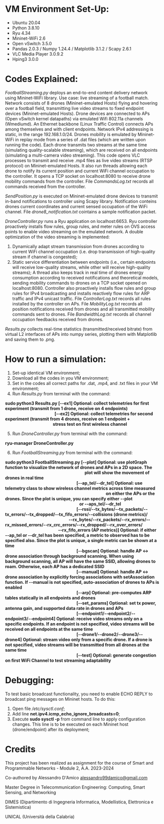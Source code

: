 # VM Environment Set-Up:
- Ubuntu 20.04
- Python 3.8.10
- Ryu 4.34
- Mininet-WiFi 2.6
- Open vSwitch 3.5.0
- Pandas 2.0.3 / Numpy 1.24.4 / Matplotlib 3.1.2 / Scapy 2.6.1
- VLC Media Player 3.0.9.2
- Hping3 3.0.0


# Codes Explained:

*FootballStreaming.py* deploys an end-to-end content delivery network using Mininet-WiFi library. Use case: live streaming of a football match.
Network consists of 8 drones (Mininet-emulated Hosts) flying and hovering over a football field, transmitting live video streams to fixed endpoint devices (Mininet-emulated Hosts).
Drone devices are connected to APs (Open vSwitch kernel datapaths) via emulated Wifi 802.11a channels (Wmediumd). An Ethernet backbone (Linux Traffic Control) connects APs among themselves and with client endpoints. Network IPv4 addressing is static, in the range 192.168.1.0/24.
Drones mobility is emulated by Mininet-WiFi in replay mode from a series of .dat files (which are written upon running the code).
Each drone transmits two streams at the same time (simulating quality-scalable streaming), which are received on all endpoints (simulating a multi-camera video streaming).
This code opens VLC processes to transmit and receive .mp4 files as live video streams (RTSP protocol) on Mininet-emulated Hosts. It also run threads allowing each drone to notify its current position and current WiFi channel occupation to the controller.
It opens a TCP socket on localhost:8080 to receive drone mobility commands from the controller. File *CommandsLog.txt* records all commands received from the controller.

*SendPosition.py* is executed on Mininet-emulated drone devices to transmit in-band notifications to controller using Scapy library. Notification conteins drones current coordinates and current sensed occupation of the WiFi channel. File *drone8_notification.txt* cointains a sample notification packet.

*DroneController.py* runs a Ryu application on localhost:6653. Ryu controller proactively installs flow rules, group rules, and meter rules on OVS access points to enable video streaming on the emulated network.
A double optimization of the video streaming is implemented:
1. Dynamically adapt stream transmission from drones according to current WiFi channel occupation (i.e. drop transmission of high-quality stream if channel is congested);
2. Static service differentiation between endpoints (i.e., certain endpoints will receive low-quality streams, while other will receive high-quality streams);
A thread also keeps track in real time of drones energy consumption according to received notifications and theoretical models, sending mobility commands to drones on a TCP socket opened on localhost:8080.
Controller also proactively installs flow rules and group rules for IPv4 broadcasting and installs reactively flow rules for ARP traffic and IPv4 unicast traffic.
File *ControllerLog.txt* records all rules installed by the controller on APs. File *MobilityLog.txt* records all position notifications received from drones and all transmitted mobility commands sent to drones. File *BandwidthLog.txt* records all channel occupation feedbacks received from drones.

*Results.py* collects real-time statistics (transmitted/received bitrate) from virtual L2 interfaces of APs into numpy series, plotting them with Matplotlib and saving them to .png.


# How to run a simulation:
1) Set-up identical VM environment;
2) Download all the codes in you VM environment;
3) Set in the codes all correct paths for .dat, .mp4, and .txt files in your VM environment;
4) Run *Results.py* from terminal with the command:

**sudo python3 Results.py [--ex1] Optional: collect telemetries for first experiment (transmit from 1 drone, receive on 4 endpoints)** <br>
&emsp; &emsp; &emsp; &emsp; &emsp; &emsp; &emsp; &emsp; &emsp; **[--ex2] Optional: collect telemetries for second experiment (transmit from 4 drones, receive on 1 endpoint + &emsp; &emsp; &emsp; &emsp; &emsp; &emsp; &emsp; &emsp; &emsp; &emsp; &emsp; &emsp; &emsp; &emsp; stress test on first wireless channel**
                                            
5) Run *DroneController.py* from terminal with the command:

**ryu-manager DroneController.py**

6) Run *FootballStreaming.py* from terminal with the command:

**sudo python3 FootballStreaming.py [--plot] Optional: use plotGraph function to visualize the network of drones and APs in a 2D space. The &emsp; &emsp; &emsp; &emsp; &emsp; &emsp; &emsp; &emsp; &emsp; &emsp; &emsp; &emsp; &emsp; &emsp; &emsp; &emsp; plot will show the movement of drones in real time** <br>
&emsp; &emsp; &emsp; &emsp; &emsp; &emsp; &emsp; &emsp; &emsp; &emsp; &emsp; &emsp; &emsp; **[--ap_tel/--dr_tel] Optional: use telemetry class to show wireless channel metrics across time measured &emsp; &emsp; &emsp; &emsp; &emsp; &emsp; &emsp; &emsp; &emsp; &emsp; &emsp; &emsp; &emsp; &emsp; &emsp; &emsp; &emsp; &emsp; &emsp; on either the APs or the drones. Since the plot is unique, you can specify either --plot &emsp; &emsp; &emsp; &emsp; &emsp; &emsp; &emsp; &emsp; &emsp; &emsp; &emsp; &emsp; &emsp; &emsp; &emsp; &emsp; &emsp; &emsp; &emsp; or --aps_tel/--dr_tel** <br>
&emsp; &emsp; &emsp; &emsp; &emsp; &emsp; &emsp; &emsp; &emsp; &emsp; &emsp; &emsp; &emsp; **[--rssi/--tx_bytes/--tx_packets/--tx_errors/--tx_dropped/--tx_fifo_errors/--collisions (drone metrics)/ &emsp; &emsp; &emsp; &emsp; &emsp; &emsp; &emsp; &emsp; &emsp; &emsp; &emsp; &emsp; &emsp; &emsp; --rx_bytes/--rx_packets/--rx_errors/--rx_missed_errors/--rx_crc_errors/--rx_dropped/--rx_over_errors/ &emsp; &emsp; &emsp; &emsp; &emsp; &emsp; &emsp; &emsp; &emsp; &emsp; &emsp; &emsp; &emsp; --rx_fifo_errors (AP metrics)] Optional: if either --ap_tel or --dr_tel has been specified, a metric to observed has to be specified also. Since the plot is unique, a single metric can be shown at a time** <br>
&emsp; &emsp; &emsp; &emsp; &emsp; &emsp; &emsp; &emsp; &emsp; &emsp; &emsp; &emsp; &emsp; **[--bgscan] Optional: handle AP <-> drone association through background scanning. When using background scanning, all AP will have the same SSID, allowing drones to roam. Otherwise, each AP has a dedicated SSID** <br>
&emsp; &emsp; &emsp; &emsp; &emsp; &emsp; &emsp; &emsp; &emsp; &emsp; &emsp; &emsp; &emsp; **[--manual] Optional: handle AP <-> drone association by explicitly forcing associations with setAssociation function. If --manual is not specified, auto-association of drones to APs is enabled** <br>
&emsp; &emsp; &emsp; &emsp; &emsp; &emsp; &emsp; &emsp; &emsp; &emsp; &emsp; &emsp; &emsp; **[--arp] Optional: pre-computes ARP tables statically in all endpoints and drones** <br>
&emsp; &emsp; &emsp; &emsp; &emsp; &emsp; &emsp; &emsp; &emsp; &emsp; &emsp; &emsp; &emsp; **[--set_params] Optional: set tx power, antenna gain, and supported data rate in drones and APs** <br>
&emsp; &emsp; &emsp; &emsp; &emsp; &emsp; &emsp; &emsp; &emsp; &emsp; &emsp; &emsp; &emsp; **[--endpoint1/--endpoint2/--endpoint3/--endpoint4] Optional: receive video streams only on a specific endpoints. If an endpoint is not specified, video streams will be received on all endpoints at the same time** <br>
&emsp; &emsp; &emsp; &emsp; &emsp; &emsp; &emsp; &emsp; &emsp; &emsp; &emsp; &emsp; &emsp; **[--drone1/--drone2/--drone3/--drone4] Optional: stream video only from a specific drone. If a drone is not specified, video streams will be transmitted from all drones at the same time** <br>
&emsp; &emsp; &emsp; &emsp; &emsp; &emsp; &emsp; &emsp; &emsp; &emsp; &emsp; &emsp; &emsp; **[--test] Optional: generate congestion on first WiFi Channel to test streaming adaptability**


# Debugging:
To test basic broadcast functionality, you need to enable ECHO REPLY to broadcast ping messages on Mininet hosts. To do this:
1) Open file */etc/sysctl.conf*;
2) Add line **net.ipv4.icmp_echo_ignore_broadcasts=0**;
3) Execute **sudo sysctl -p** from command line to apply configuration changes. This line is to be executed on each Mininet host (drone/endpoint) after its deployment;

# Credits
This project has been realized as assignment for the course of Smart and Programmable Networks - Module 2, A.A. 2023-2024


Co-authored by Alessandro D'Amico <alessandro99damico@gmail.com>


Master Degree in Telecommunication Engineering: Computing, Smart Sensing, and Networking


DIMES (Dipartimento di Ingegneria Informatica, Modellistica, Elettronica e Sistemistica)


UNICAL (Università della Calabria)

